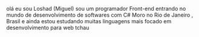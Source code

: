olá eu sou Loshad (Miguel)
sou um programador Front-end  entrando  no mundo de desenvolvimento de softwares com C#
Moro no Rio de Janeiro , Brasil
e ainda estou estudando  muitas linguagens 
mais focado em desenvolvimento para  web 
tchau
